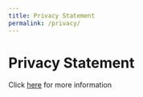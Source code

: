 ```yaml
---
title: Privacy Statement
permalink: /privacy/
---
```

# **Privacy Statement**

Click [here](/files/Website%20Privacy%20Statement.pdf) for more information